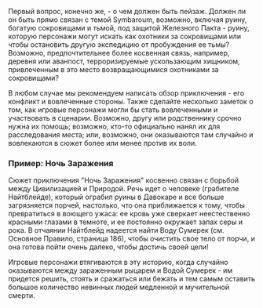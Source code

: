 Первый вопрос, конечно же, - о чем должен быть пейзаж. Должен ли он быть прямо связан с темой Symbaroum, возможно, включая руину, богатую сокровищами и тьмой, под защитой Железного Пакта - руину, которую персонажи могут искать как охотники за сокровищами или чтобы остановить другую экспедицию от пробуждения ее тьмы? Возможно, предпочтительнее более косвенная связь, например, деревня или аванпост, терроризируемые ускользающим хищником, привлеченным в это место возвращающимися охотниками за сокровищами?

В любом случае мы рекомендуем написать обзор приключения - его конфликт и вовлеченные стороны. Также сделайте несколько заметок о том, как игровые персонажи могли бы стать вовлеченными и участвовать в сценарии. Возможно, другу или родственнику срочно нужна их помощь; возможно, кто-то официально нанял их для расследования места; или, возможно, они оказываются там случайно и вовлекаются в сюжет более или менее против их воли.

### Пример: Ночь Заражения

Сюжет приключения "Ночь Заражения" косвенно связан с борьбой между Цивилизацией и Природой. Речь идет о человеке (грабителе Найтблейде), который ограбил руины в Давокаре и все больше загрязняется порчей, настолько, что она приближается к тому, чтобы превратиться в воющего ужаса: ее кровь уже сверкает неестественно красными глазами в темноте, и ее постоянно окружает запах серы и рока. В отчаянии Найтблейд надеется найти Воду Сумерек (см. Основное Правило, страница 186), чтобы очистить свое тело от порчи, и она готова пойти очень далеко, чтобы достичь своей цели!

Игровые персонажи втягиваются в эту историю, когда случайно оказываются между зараженным рыцарем и Водой Сумерек - им придется решить, стоять и сражаться или бежать и тем самым оставить большое количество невинных людей медленной и мучительной смерти.